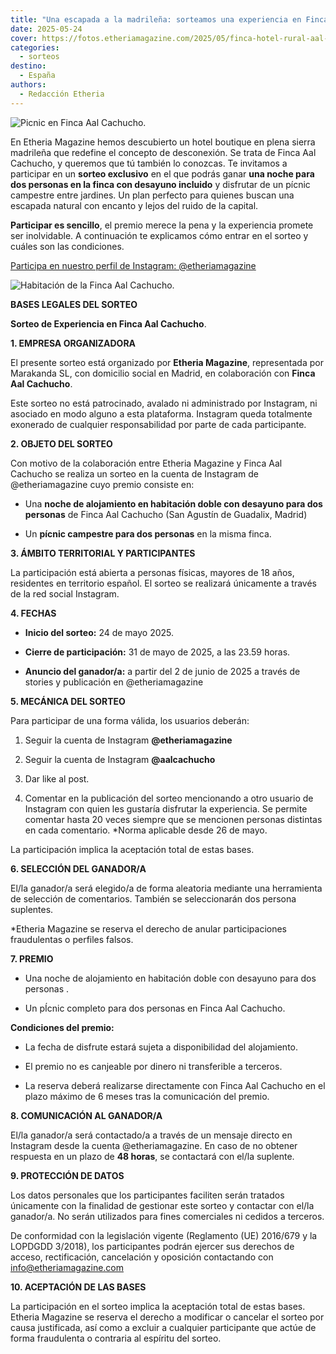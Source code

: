 ```yaml
---
title: "Una escapada a la madrileña: sorteamos una experiencia en Finca Aal Cachucho"
date: 2025-05-24
cover: https://fotos.etheriamagazine.com/2025/05/finca-hotel-rural-aal-cachucho-picnic.jpeg
categories: 
  - sorteos
destino: 
  - España
authors: 
  - Redacción Etheria
---
```


![Picnic en Finca Aal Cachucho.](https://fotos.etheriamagazine.com/2025/05/finca-hotel-rural-aal-cachucho-picnic.jpeg "Pícnic en Finca Aal Cachucho.")

En Etheria Magazine hemos descubierto un hotel boutique en plena sierra madrileña que 
redefine el concepto de desconexión. Se trata de Finca Aal Cachucho, y queremos que tú 
también lo conozcas. Te invitamos a participar en un **sorteo exclusivo** en el que 
podrás ganar **una noche para dos personas en la finca con desayuno incluido** y 
disfrutar de un pícnic campestre entre jardines. Un plan perfecto para quienes buscan 
una escapada natural con encanto y lejos del ruido de la capital. 

**Participar es sencillo**, el premio merece la pena y la experiencia promete ser 
inolvidable. A continuación te explicamos cómo entrar en el sorteo y cuáles son las 
condiciones. 

[Participa en nuestro perfil de Instagram: @etheriamagazine](https://www.instagram.com/etheriamagazine/)

![Habitación de la Finca Aal Cachucho.](https://fotos.etheriamagazine.com/2025/05/finca-aal-cachucho-habitacion.jpeg "Habitación de la Finca Aal Cachucho.")

**BASES LEGALES DEL SORTEO** 

**Sorteo de Experiencia en Finca Aal Cachucho**. 

**1\. EMPRESA ORGANIZADORA** 

El presente sorteo está organizado por **Etheria Magazine**, representada por Marakanda 
SL, con domicilio social en Madrid, en colaboración con **Finca Aal Cachucho**. 

Este sorteo no está patrocinado, avalado ni administrado por Instagram, ni asociado en 
modo alguno a esta plataforma. Instagram queda totalmente exonerado de cualquier 
responsabilidad por parte de cada participante. 

**2\. OBJETO DEL SORTEO** 

Con motivo de la colaboración entre Etheria Magazine y Finca Aal Cachucho se realiza un 
sorteo en la cuenta de Instagram de @etheriamagazine cuyo premio consiste en: 

- Una **noche de alojamiento en habitación doble con desayuno para dos personas** de Finca Aal Cachucho (San Agustín de Guadalix, Madrid)

- Un **pícnic campestre para dos personas** en la misma finca.

**3\. ÁMBITO TERRITORIAL Y PARTICIPANTES** 

La participación está abierta a personas físicas, mayores de 18 años, residentes en 
territorio español. El sorteo se realizará únicamente a través de la red social 
Instagram. 

**4\. FECHAS** 

- **Inicio del sorteo:** 24 de mayo 2025.

- **Cierre de participación:** 31 de mayo de 2025, a las 23.59 horas.

- **Anuncio del ganador/a:** a partir del 2 de junio de 2025 a través de stories y publicación en @etheriamagazine

**5\. MECÁNICA DEL SORTEO** 

Para participar de una forma válida, los usuarios deberán: 

1. Seguir la cuenta de Instagram **@etheriamagazine**

3. Seguir la cuenta de Instagram **@aalcachucho**

5. Dar like al post.

7. Comentar en la publicación del sorteo mencionando a otro usuario de Instagram con quien les gustaría disfrutar la experiencia. Se permite comentar hasta 20 veces siempre que se mencionen personas distintas en cada comentario. \*Norma aplicable desde 26 de mayo.

La participación implica la aceptación total de estas bases. 

**6\. SELECCIÓN DEL GANADOR/A** 

El/la ganador/a será elegido/a de forma aleatoria mediante una herramienta de selección 
de comentarios. También se seleccionarán dos persona suplentes. 

\*Etheria Magazine se reserva el derecho de anular participaciones fraudulentas o 
perfiles falsos. 

**7\. PREMIO** 

- Una noche de alojamiento en habitación doble con desayuno para dos personas .

- Un pÍcnic completo para dos personas en Finca Aal Cachucho.

**Condiciones del premio:** 

- La fecha de disfrute estará sujeta a disponibilidad del alojamiento.

- El premio no es canjeable por dinero ni transferible a terceros.

- La reserva deberá realizarse directamente con Finca Aal Cachucho en el plazo máximo de 6 meses tras la comunicación del premio.

**8\. COMUNICACIÓN AL GANADOR/A** 

El/la ganador/a será contactado/a a través de un mensaje directo en Instagram desde la 
cuenta @etheriamagazine. En caso de no obtener respuesta en un plazo de **48 horas**, se 
contactará con el/la suplente. 

**9\. PROTECCIÓN DE DATOS** 

Los datos personales que los participantes faciliten serán tratados únicamente con la 
finalidad de gestionar este sorteo y contactar con el/la ganador/a. No serán utilizados 
para fines comerciales ni cedidos a terceros. 

De conformidad con la legislación vigente (Reglamento (UE) 2016/679 y la LOPDGDD 
3/2018), los participantes podrán ejercer sus derechos de acceso, rectificación, 
cancelación y oposición contactando con 
[info@etheriamagazine.com](mailto:info@etheriamagazine.com) 

**10\. ACEPTACIÓN DE LAS BASES** 

La participación en el sorteo implica la aceptación total de estas bases. Etheria 
Magazine se reserva el derecho a modificar o cancelar el sorteo por causa justificada, 
así como a excluir a cualquier participante que actúe de forma fraudulenta o contraria 
al espíritu del sorteo.
